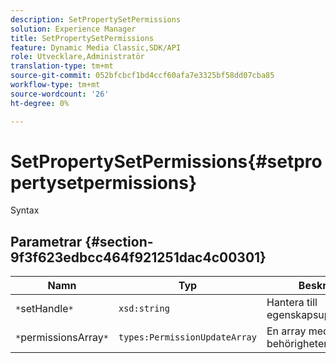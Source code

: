 ```yaml
---
description: SetPropertySetPermissions
solution: Experience Manager
title: SetPropertySetPermissions
feature: Dynamic Media Classic,SDK/API
role: Utvecklare,Administratör
translation-type: tm+mt
source-git-commit: 052bfcbcf1bd4ccf60afa7e3325bf58dd07cba85
workflow-type: tm+mt
source-wordcount: '26'
ht-degree: 0%

---
```



# SetPropertySetPermissions{#setpropertysetpermissions}

Syntax

## Parametrar {#section-9f3f623edbcc464f921251dac4c00301}

| Namn | Typ | Beskrivning |
|---|---|---|
| `*`setHandle`*` | `xsd:string` | Hantera till egenskapsuppsättningen. |
| `*`permissionsArray`*` | `types:PermissionUpdateArray` | En array med behörigheter. |

